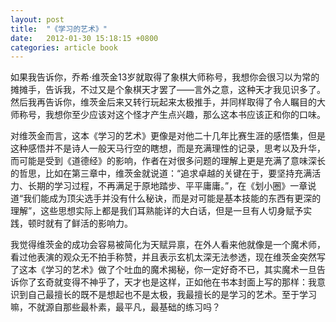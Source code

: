```yaml
---
layout: post
title:  "《学习的艺术》"
date:   2012-01-30 15:18:15 +0800
categories: article book
---
```


如果我告诉你，乔希·维茨金13岁就取得了象棋大师称号，我想你会很习以为常的摊摊手，告诉我，不过又是个象棋天才罢了——言外之意，这种天才我见识多了。然后我再告诉你，维茨金后来又转行玩起来太极推手，并同样取得了令人瞩目的大师称号，我想你至少应该对这个怪才产生点兴趣，那么这本书应该正和你的口味。

对维茨金而言，这本《学习的艺术》更像是对他二十几年比赛生涯的感悟集，但是这种感悟并不是诗人一般天马行空的瞎想，而是充满理性的记录，思考以及升华，而可能是受到《道德经》的影响，作者在对很多问题的理解上更是充满了意味深长的哲思，比如在第三章中，维茨金就说道：“追求卓越的关键在于，要坚持充满活力、长期的学习过程，不再满足于原地踏步、平平庸庸。”，在《划小圈》一章说道“我们能成为顶尖选手并没有什么秘诀，而是对可能是基本技能的东西有更深的理解”，这些思想实际上都是我们耳熟能详的大白话，但是一旦有人切身赋予实践，顿时就有了鲜活的影响力。

我觉得维茨金的成功会容易被简化为天赋异禀，在外人看来他就像是一个魔术师，看过他表演的观众无不拍手称赞，并且表示玄机太深无法参透，现在维茨金突然写了这本《学习的艺术》做了个吐血的魔术揭秘，你一定好奇不已，其实魔术一旦告诉你了玄奇就变得不神乎了，天才也是这样，正如他在书本封面上写的那样：我意识到自己最擅长的既不是想起也不是太极，我最擅长的是学习的艺术。至于学习嘛，不就源自那些最朴素，最平凡，最基础的练习吗？